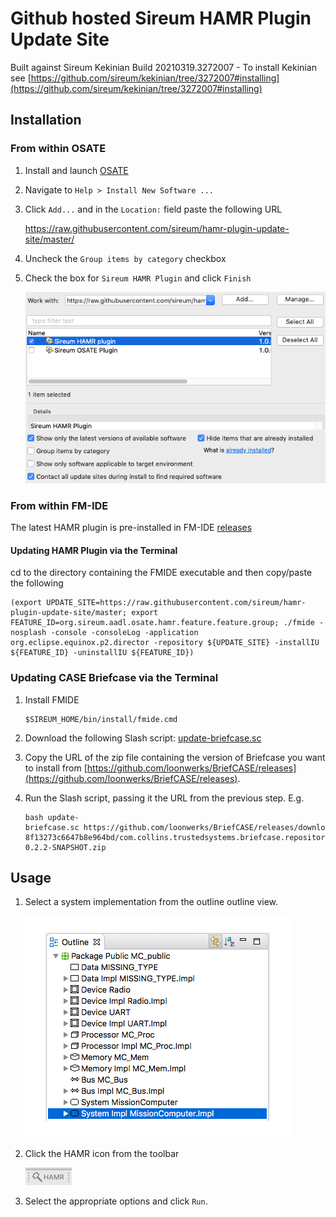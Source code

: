 # Github hosted Sireum HAMR Plugin Update Site

Built against Sireum Kekinian Build 20210319.3272007 - To install Kekinian see [https://github.com/sireum/kekinian/tree/3272007#installing](https://github.com/sireum/kekinian/tree/3272007#installing)

## Installation

### From within OSATE

1. Install and launch [OSATE](http://osate.org/download-and-install.html)

2. Navigate to ``Help > Install New Software ...``

3. Click ``Add...`` and in the ``Location:`` field paste the following URL

    https://raw.githubusercontent.com/sireum/hamr-plugin-update-site/master/
   
4. Uncheck the ``Group items by category`` checkbox
 
5. Check the box for ``Sireum HAMR Plugin`` and click ``Finish``

   ![install-new-software](resources/install-new-software.png)


### From within FM-IDE

The latest HAMR plugin is pre-installed in FM-IDE [releases](https://github.com/loonwerks/formal-methods-workbench/releases)

#### Updating HAMR Plugin via the Terminal

cd to the directory containing the FMIDE executable and then copy/paste the following

```
(export UPDATE_SITE=https://raw.githubusercontent.com/sireum/hamr-plugin-update-site/master; export FEATURE_ID=org.sireum.aadl.osate.hamr.feature.feature.group; ./fmide -nosplash -console -consoleLog -application org.eclipse.equinox.p2.director -repository ${UPDATE_SITE} -installIU ${FEATURE_ID} -uninstallIU ${FEATURE_ID})
```

### Updating CASE Briefcase via the Terminal

1. Install FMIDE 

   ```
   $SIREUM_HOME/bin/install/fmide.cmd
   ```

2. Download the following Slash script: [update-briefcase.sc](https://raw.githubusercontent.com/sireum/hamr-plugin-update-site/master/resources/update-briefcase.sc)

3. Copy the URL of the zip file containing the version of Briefcase you want to install from [https://github.com/loonwerks/BriefCASE/releases](https://github.com/loonwerks/BriefCASE/releases).  

4. Run the Slash script, passing it the URL from the previous step.  E.g.

   ```
   bash update-briefcase.sc https://github.com/loonwerks/BriefCASE/releases/download/untagged-8f13273c6647b8e964bd/com.collins.trustedsystems.briefcase.repository-0.2.2-SNAPSHOT.zip
   ```

## Usage
1. Select a system implementation from the outline outline view.

   ![outline-view](resources/system_implementation_outlin_view.png)
 
2. Click the HAMR icon from the toolbar

   ![hamr-icon](resources/hamr-toolbar.png)

3. Select the appropriate options and click ``Run``.
